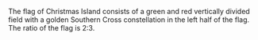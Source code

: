 The flag of Christmas Island consists of a green and red vertically divided field with a golden Southern Cross constellation in the left half of the flag. The ratio of the flag is 2:3.